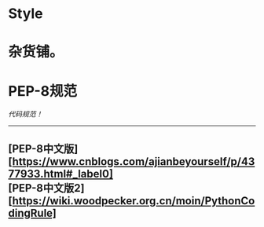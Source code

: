 # Style
#  杂货铺。  
  
    
      
        
          
#  PEP-8规范  

*代码规范！*  

---
[PEP-8中文版][https://www.cnblogs.com/ajianbeyourself/p/4377933.html#_label0]<br>
[PEP-8中文版2][https://wiki.woodpecker.org.cn/moin/PythonCodingRule]
---
